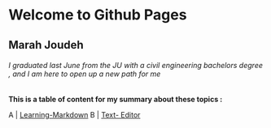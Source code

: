 # Welcome to Github Pages

## Marah Joudeh

###### I graduated last June from the JU with a civil engineering bachelors degree , and I am here to open up a new path for me

**This is a table of content for my summary about these topics :**

A | [Learning-Markdown](https://mrsmarah.github.io/learningjournal/learning-markdown)
B | [Text- Editor](https://mrsmarah.github.io/learningjournal/Text-Editor)


